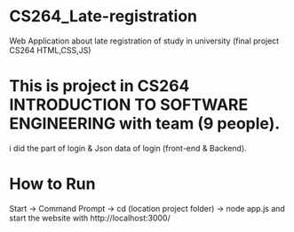 # CS264_Late-registration
Web Application about late registration of study in university (final project CS264 HTML,CSS,JS)


# This is project in CS264 INTRODUCTION TO SOFTWARE ENGINEERING with team (9 people).
i did the part of login & Json data of login (front-end & Backend).


# How to Run
Start -> Command Prompt -> cd (location project folder) -> node app.js
and start the website with http://localhost:3000/
